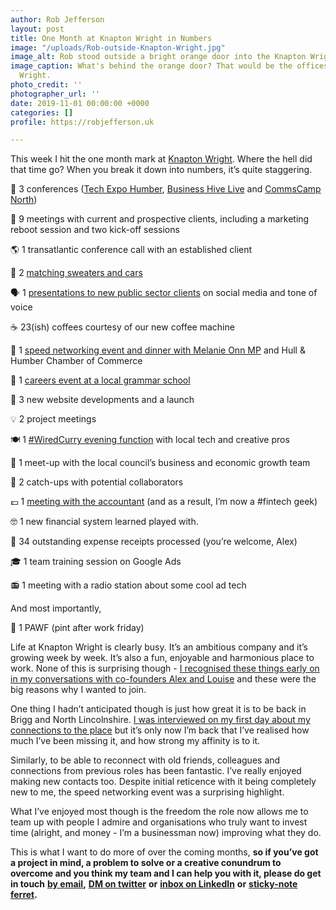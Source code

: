 ```yaml
---
author: Rob Jefferson
layout: post
title: One Month at Knapton Wright in Numbers
image: "/uploads/Rob-outside-Knapton-Wright.jpg"
image_alt: Rob stood outside a bright orange door into the Knapton Wright office.
image_caption: What's behind the orange door? That would be the offices of Knapton
  Wright.
photo_credit: ''
photographer_url: ''
date: 2019-11-01 00:00:00 +0000
categories: []
profile: https://robjefferson.uk

---
```

This week I hit the one month mark at [Knapton Wright](https://www.knaptonwright.co.uk). Where the hell did that time go? When you break it down into numbers, it’s quite staggering.

📛 3 conferences ([Tech Expo Humber](https://techexpohumber.com/), [Business Hive Live](https://twitter.com/KnaptonWright/status/1180150427733639169) and [CommsCamp North](https://twitter.com/RobJefferson/status/1186924065094864897))

🤝 9 meetings with current and prospective clients, including a marketing reboot session and two kick-off sessions

🌎 1 transatlantic conference call with an established client

🧶 2 [matching sweaters and cars](https://twitter.com/KnaptonWright/status/1180049309045313542)

🗣️ 1 [presentations to new public sector clients](https://twitter.com/RobJefferson/status/1184178076504248320) on social media and tone of voice

☕ 23(ish) coffees courtesy of our new coffee machine

💨 1 [speed networking event and dinner with Melanie Onn MP](https://twitter.com/hhchamber/status/1185142884594524163) and Hull & Humber Chamber of Commerce

🏫 1 [careers event at a local grammar school](https://twitter.com/KnaptonWright/status/1181973499272994817)

🍾 3 new website developments and a launch

💡 2 project meetings

🍽️ 1 [#WiredCurry evening function](https://www.linkedin.com/posts/lottie-perrelle-pppmarketing_wiredcurry-networking-digital-activity-6593387802975584256-iyRt) with local tech and creative pros

🏢 1 meet-up with the local council’s business and economic growth team

👥 2 catch-ups with potential collaborators

💷 1 [meeting with the accountant](https://www.linkedin.com/posts/activity-6595729341676691456-7dWX) (and as a result, I’m now a #fintech geek)

🤓 1 new financial system learned played with.

🧾 34 outstanding expense receipts processed (you’re welcome, Alex)

🎓 1 team training session on Google Ads

📻 1 meeting with a radio station about some cool ad tech

And most importantly,

🍻 1 PAWF (pint after work friday)

Life at Knapton Wright is clearly busy. It’s an ambitious company and it’s growing week by week. It’s also a fun, enjoyable and harmonious place to work. None of this is surprising though - [I recognised these things early on in my conversations with co-founders Alex and Louise](https://robjefferson.uk/2019/09/16/dexit-what-next.html#-why-knapton-wright) and these were the big reasons why I wanted to join.

One thing I hadn’t anticipated though is just how great it is to be back in Brigg and North Lincolnshire. [I was interviewed on my first day about my connections to the place](https://knaptonwright.co.uk/knapchat-rob-jefferson/) but it’s only now I’m back that I’ve realised how much I’ve been missing it, and how strong my affinity is to it.

Similarly, to be able to reconnect with old friends, colleagues and connections from previous roles has been fantastic. I’ve really enjoyed making new contacts too. Despite initial reticence with it being completely new to me, the speed networking event was a surprising highlight.

What I’ve enjoyed most though is the freedom the role now allows me to team up with people I admire and organisations who truly want to invest time (alright, and money - I’m a businessman now) improving what they do.

This is what I want to do more of over the coming months, **so if you’ve got a project in mind, a problem to solve or a creative conundrum to overcome and you think my team and I can help you with it, please do get in touch** [**by email**](mailto:rob@knaptonwright.co.uk)**,** [**DM on twitter**](https://twitter.com/robjefferson) **or** [**inbox on LinkedIn**](http://www.linkedin.com/in/robjjefferson) **or** [**sticky-note ferret**](https://www.amazon.co.uk/Maildor-Modou-Sticky-Notes-Ferret/dp/B00N97IM1A)**.**